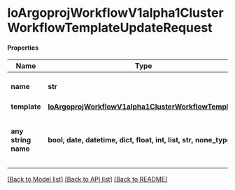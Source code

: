 # IoArgoprojWorkflowV1alpha1ClusterWorkflowTemplateUpdateRequest

#### Properties
Name | Type | Description | Notes
------------ | ------------- | ------------- | -------------
**name** | **str** | DEPRECATED: This field is ignored. | [optional] 
**template** | [**IoArgoprojWorkflowV1alpha1ClusterWorkflowTemplate**](IoArgoprojWorkflowV1alpha1ClusterWorkflowTemplate.md) |  | [optional] 
**any string name** | **bool, date, datetime, dict, float, int, list, str, none_type** | any string name can be used but the value must be the correct type | [optional]

[[Back to Model list]](../README.md#documentation-for-models) [[Back to API list]](../README.md#documentation-for-api-endpoints) [[Back to README]](../README.md)

